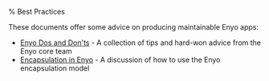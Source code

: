 % Best Practices

These documents offer some advice on producing maintainable Enyo apps:

* [Enyo Dos and Don'ts](dos-and-donts.html) - A collection of tips and hard-won advice from the Enyo core team
* [Encapsulation in Enyo](encapsulation-in-enyo.html) - A discussion of how to use the Enyo encapsulation model


